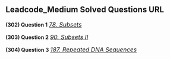 ## Leadcode_Medium Solved Questions URL

**(302) Question 1** <a href="https://leetcode.com/problems/subsets/submissions/986255670/" target="_blank" style="font-size: 16px;dispaly:inline-block;">_78. Subsets_</a> <br/>

**(303) Question 2** <a href="https://leetcode.com/problems/subsets-ii/submissions/986293895/" target="_blank" style="font-size: 16px;dispaly:inline-block;">_90. Subsets II_</a> <br/>

**(304) Question 3** <a href="https://leetcode.com/problems/repeated-dna-sequences/submissions/986709949/" target="_blank" style="font-size: 16px;dispaly:inline-block;">_187. Repeated DNA Sequences_</a> <br/>
